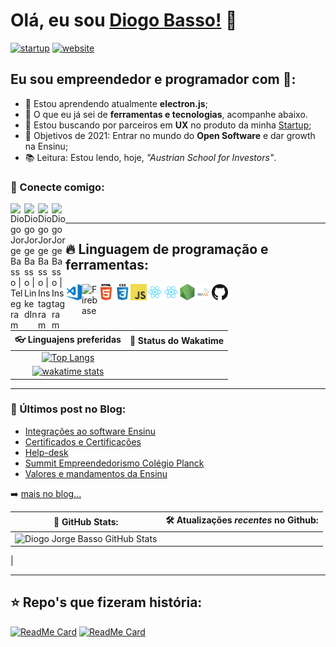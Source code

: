 # Olá, eu sou [Diogo Basso!][website] 👋
[![startup](https://img.shields.io/website?label=<sitestartup/>&style=for-the-badge&url=https%3A%2F%2Fensinu.com.br)](https://ensinu.com.br)
[![website](https://img.shields.io/website?label=<sitepessoal/>&style=for-the-badge&url=https%3A%2F%2Fsites.google.com%2Faluno.colegioplanck.com.br%2Fdiogojbasso)](https://sites.google.com/aluno.colegioplanck.com.br/diogojbasso)

## Eu sou empreendedor e programador com 💖:

- 🌱 Estou aprendendo atualmente **electron.js**;
- 🚀 O que eu já sei de **ferramentas e tecnologias**, acompanhe abaixo.
- 👯 Estou buscando por parceiros em **UX** no produto da minha [Startup][startup];
- 🥅 Objetivos de 2021: Entrar no mundo do **Open Software** e dar growth na Ensinu;
- 📚 Leitura: Estou lendo, hoje, *"Austrian School for Investors"*.

### 🤝 Conecte comigo:

[<img align="left" alt="Diogo Jorge Basso | Telegram" width="22px" src="https://cdn.jsdelivr.net/npm/simple-icons@v3/icons/telegram.svg" />][telegram]
[<img align="left" alt="Diogo Jorge Basso | LinkedIn" width="22px" src="https://cdn.jsdelivr.net/npm/simple-icons@v3/icons/linkedin.svg" />][linkedin]
[<img align="left" alt="Diogo Jorge Basso | Instagram" width="22px" src="https://cdn.jsdelivr.net/npm/simple-icons@v3/icons/instagram.svg" />][instagram]
[<img align="left" alt="Diogo Jorge Basso | Instagram" width="22px" src="https://cdn.jsdelivr.net/npm/simple-icons@3.13.0/icons/mail-dot-ru.svg" />][email]

<br/>

---

## 🔥 Linguagem de programação e ferramentas:

[<img align="left" alt="Visual Studio Code" width="26px" src="https://raw.githubusercontent.com/github/explore/80688e429a7d4ef2fca1e82350fe8e3517d3494d/topics/visual-studio-code/visual-studio-code.png" />][webdevplaylist]
[<img align="left" alt="Firebase" width="26px" src="https://cdn.jsdelivr.net/npm/simple-icons@3.13.0/icons/firebase.svg" />][webdevplaylist]
[<img align="left" alt="HTML5" width="26px" src="https://raw.githubusercontent.com/github/explore/80688e429a7d4ef2fca1e82350fe8e3517d3494d/topics/html/html.png" />][webdevplaylist]
[<img align="left" alt="CSS3" width="26px" src="https://raw.githubusercontent.com/github/explore/80688e429a7d4ef2fca1e82350fe8e3517d3494d/topics/css/css.png" />][webdevplaylist]
[<img align="left" alt="JavaScript" width="26px" src="https://raw.githubusercontent.com/github/explore/80688e429a7d4ef2fca1e82350fe8e3517d3494d/topics/javascript/javascript.png" />][webdevplaylist]
[<img align="left" alt="React" width="26px" src="https://raw.githubusercontent.com/github/explore/80688e429a7d4ef2fca1e82350fe8e3517d3494d/topics/react/react.png" />][webdevplaylist]
[<img align="left" alt="React-native" width="26px" src="https://raw.githubusercontent.com/github/explore/80688e429a7d4ef2fca1e82350fe8e3517d3494d/topics/react/react.png" />][webdevplaylist]
[<img align="left" alt="Node.js" width="26px" src="https://raw.githubusercontent.com/github/explore/80688e429a7d4ef2fca1e82350fe8e3517d3494d/topics/nodejs/nodejs.png" />][webdevplaylist]
[<img align="left" alt="MySQL" width="26px" src="https://raw.githubusercontent.com/github/explore/80688e429a7d4ef2fca1e82350fe8e3517d3494d/topics/mysql/mysql.png" />][webdevplaylist]
[<img align="left" alt="GitHub" width="26px" src="https://raw.githubusercontent.com/github/explore/78df643247d429f6cc873026c0622819ad797942/topics/github/github.png" />][webdevplaylist]

<br/>
<br/>

| 👓 Linguajens preferidas | 👀 Status do Wakatime |
| :---: | :---: |
| [![Top Langs](https://github-readme-stats.vercel.app/api/top-langs/?username=DiogoJBasso&langs_count=3&hide_title=true)](https://github.com/anuraghazra/github-readme-stats) |
[![wakatime stats](https://github-readme-stats.vercel.app/api/wakatime?username=DiogoJBasso)](https://github.com/anuraghazra/github-readme-stats) |

---

### 📕 Últimos post no Blog:

<!-- BLOG-POST-LIST:START -->
- [Integrações ao software Ensinu](https://ensinu.com.br/melhorias-educacao/integracao-software-ensinu/)
- [Certificados e Certificações](https://ensinu.com.br/blog/certificados/)
- [Help-desk](https://ensinu.com.br/suporte/help-desk/)
- [Summit Empreendedorismo Colégio Planck](https://ensinu.com.br/eventos/summit-empreendedorismo-colegio-planck/)
- [Valores e mandamentos da Ensinu](https://ensinu.com.br/blog/valores-mandamentos-ensinu/)
<!-- BLOG-POST-LIST:END -->

➡️ [mais no blog...](https://ensinu.com.br/blog)

| 📡 GitHub Stats: | 🛠 Atualizações *recentes* no Github: |
| ---         |     ---     |
|<img alt="Diogo Jorge Basso GitHub Stats" src="https://github-readme-stats.codestackr.vercel.app/api?username=DiogoJBasso&show_icons=true&hide_border=true&theme=prussian" />|
<!--START_SECTION:activity-->
<!--END_SECTION:activity-->
|

---

## ⭐ Repo's que fizeram história:

[![ReadMe Card](https://github-readme-stats.vercel.app/api/pin/?username=DiogoJBasso&repo=bootcamp-python-igti&show_owner=true)](https://github.com/anuraghazra/github-readme-stats)
[![ReadMe Card](https://github-readme-stats.vercel.app/api/pin/?username=DiogoJBasso&repo=Nodejs&show_owner=true)](https://github.com/anuraghazra/github-readme-stats)


[website]: https://sites.google.com/aluno.colegioplanck.com.br/diogojbasso
[startup]: https://ensinu.com.br
[instagram]: https://instagram.com/diogojbasso
[linkedin]: https://www.linkedin.com/in/diogobasso/
[webdevplaylist]: https://www.youtube.com/playlist?list=PLeKujfa_GRS8Y2lUeDUU2448N9jcAoVGJ
[telegram]: https://t.me/diogobasso
[email]: mailto:diogo@ensinu.com.br
